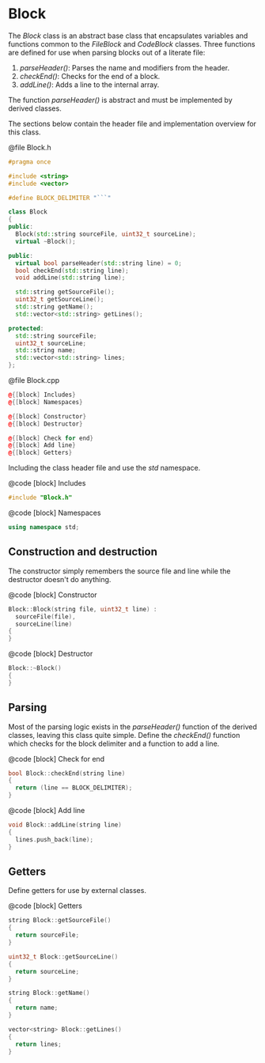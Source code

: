 # Block

The *Block* class is an abstract base class that encapsulates variables and functions common to the *FileBlock* and *CodeBlock* classes. Three functions are defined for use when parsing blocks out of a literate file:

1. *parseHeader()*: Parses the name and modifiers from the header.
2. *checkEnd()*: Checks for the end of a block.
3. *addLine()*: Adds a line to the internal array.

The function *parseHeader()* is abstract and must be implemented by derived classes.

The sections below contain the header file and implementation overview for this class.

@file Block.h
```cpp
#pragma once

#include <string>
#include <vector>

#define BLOCK_DELIMITER "```"

class Block
{
public:
  Block(std::string sourceFile, uint32_t sourceLine);
  virtual ~Block();

public:
  virtual bool parseHeader(std::string line) = 0;
  bool checkEnd(std::string line);
  void addLine(std::string line);

  std::string getSourceFile();
  uint32_t getSourceLine();
  std::string getName();
  std::vector<std::string> getLines();

protected:
  std::string sourceFile;
  uint32_t sourceLine;
  std::string name;
  std::vector<std::string> lines;
};
```

@file Block.cpp
```cpp
@{[block] Includes}
@{[block] Namespaces}

@{[block] Constructor}
@{[block] Destructor}

@{[block] Check for end}
@{[block] Add line}
@{[block] Getters}
```

Including the class header file and use the *std* namespace.

@code [block] Includes
```cpp
#include "Block.h"
```

@code [block] Namespaces
```cpp
using namespace std;
```

## Construction and destruction

The constructor simply remembers the source file and line while the destructor doesn't do anything.

@code [block] Constructor
```cpp
Block::Block(string file, uint32_t line) : 
  sourceFile(file),
  sourceLine(line)
{
}
```

@code [block] Destructor
```cpp
Block::~Block()
{
}
```

## Parsing

Most of the parsing logic exists in the *parseHeader()* function of the derived classes, leaving this class quite simple. Define the *checkEnd()* function which checks for the block delimiter and a function to add a line.

@code [block] Check for end
```cpp
bool Block::checkEnd(string line)
{
  return (line == BLOCK_DELIMITER);
}
```

@code [block] Add line
```cpp
void Block::addLine(string line)
{
  lines.push_back(line);
}
```

## Getters

Define getters for use by external classes.

@code [block] Getters
```cpp
string Block::getSourceFile()
{
  return sourceFile;
}

uint32_t Block::getSourceLine()
{
  return sourceLine;
}

string Block::getName()
{
  return name;
}

vector<string> Block::getLines()
{
  return lines;
}
```
